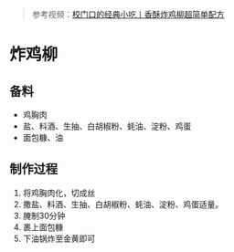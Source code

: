 > 参考视频：[校门口的经典小吃丨香酥炸鸡柳超简单配方](https://www.bilibili.com/video/BV11L4y1E7Vw?spm_id_from=333.999.0.0&vd_source=b736aa3d7f0fdf47b59ea3021dc810ab)

# 炸鸡柳

## 备料

- 鸡胸肉
- 盐、料酒、生抽、白胡椒粉、蚝油、淀粉、鸡蛋
- 面包糠、油



## 制作过程

1. 将鸡胸肉化，切成丝
2. 撒盐、料酒、生抽、白胡椒粉、蚝油、淀粉、鸡蛋适量。
3. 腌制30分钟
4. 裹上面包糠
5. 下油锅炸至金黄即可